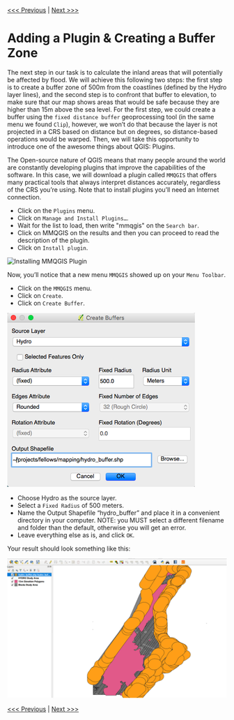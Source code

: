 [<<< Previous](6layer2.md)  | [Next >>>](14differ.md)  

# Adding a Plugin & Creating a Buffer Zone

The next step in our task is to calculate the inland areas that will potentially be affected by flood. We will achieve this following two steps: the first step is to create a buffer zone of 500m from the coastlines (defined by the Hydro layer lines), and the second step is to confront that buffer to elevation, to make sure that our map shows areas that would be safe because they are higher than 15m above the sea level. For the first step, we could create a buffer using the `fixed distance buffer` geoprocessing tool (in the same menu we found `Clip`), however, we won’t do that because the layer is not projected in a CRS based on distance but on degrees, so distance-based operations would be warped. Then, we will take this opportunity to introduce one of the awesome things about QGIS: Plugins.

The Open-source nature of QGIS means that many people around the world are constantly developing plugins that improve the capabilities of the software. In this case, we will download a plugin called `MMQGIS` that offers many practical tools that always interpret distances accurately, regardless of the CRS you’re using. Note that to install plugins you’ll need an Internet connection.

* Click on the `Plugins` menu.
* Click on `Manage and Install Plugins…`. 
* Wait for the list to load, then write "mmqgis" on the `Search bar`. 
* Click on MMQGIS on the results and then you can proceed to read the description of the plugin.
* Click on `Install plugin`.

![Installing MMQGIS Plugin](images/plugin1.png)

Now, you’ll notice that a new menu `MMQGIS` showed up on your `Menu Toolbar`.

* Click on the `MMQGIS` menu.
* Click on `Create`.
* Click on `Create Buffer`.

![Creating a Buffer Zone](images/buffer1.png)

* Choose Hydro as the source layer.
* Select a `Fixed Radius` of 500 meters.
* Name the Output Shapefile “hydro_buffer” and place it in a convenient directory in your computer. NOTE: you MUST select a different filename and folder than the default, otherwise you will get an error.
* Leave everything else as is, and click `OK`. 

Your result should look something like this:

![Buffer Zone Resulting Layer](images/buffer2.png)


[<<< Previous](6layer2.md)  | [Next >>>](14differ.md)  
